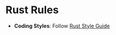 # Rust Rules

- **Coding Styles**: Follow [Rust Style Guide](https://doc.rust-lang.org/stable/style-guide/)
